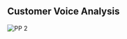 Customer Voice Analysis
-------------------------
![PP 2](https://user-images.githubusercontent.com/77845862/122633348-5cae5200-d102-11eb-9cd7-2561c9179b9c.JPG)
